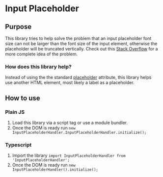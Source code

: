 # Input Placeholder

## Purpose
This library tries to help solve the problem that an input placeholder font size can not be larger than the font size
of the input element, otherwise the placeholder will be truncated vertically. Check out this 
[Stack Overflow](https://stackoverflow.com/questions/30916387/placeholder-font-size-bigger-than-16px) for a more complete
idea of the problem.

### How does this library help?
Instead of using the the standard [placeholder](https://www.w3schools.com/TAgs/att_input_placeholder.asp) attribute, 
this library helps use another HTML element, most likely a label as a placeholder.

## How to use

### Plain JS
1. Load this library via a script tag or use a module bundler.
2. Once the DOM is ready run `new InputPlaceholderHandler.InputPlaceholderHandler.initialize();`

### Typescript
1. Import the library `import InputPlaceholderHandler from 'InputPlaceholderHandler';`
2. Once the DOM is ready run `new InputPlaceholderHandler().initialize();`
